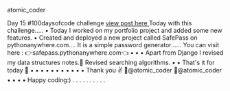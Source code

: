 atomic_coder

Day 15 #100daysofcode challenge [ view post here ](https://www.instagram.com/p/CMVCi24pgmf/ "Goto Day15 post")
Today with this challenge.....
▪️
Today I worked on my portfolio project and added some new features.
▪️
Created and deployed a new project called SafePass on pythonanywhere.com....
It is a simple password generator......
You can visit here :
👉safepass.pythonanywhere.com👈
▪️
▪️
▪️
Apart from Django I revised my data structures notes.📓 Revised searching algorithms.
▪️
▪️
That's it for today 🙂
▪️
▪️
▪️
▪️
▪️
▪️
▪️
▪️
▪️
▪️
▪️
Thank you ✌️
🔸@atomic_coder
🔸@atomic_coder
▪️
▪️
▪️
▪️
Happy coding:)
.
.
.
.
.
.
.
.
.
.